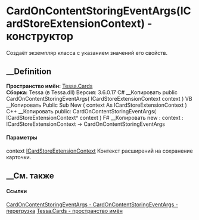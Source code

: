 # CardOnContentStoringEventArgs(ICardStoreExtensionContext) - конструктор
Создаёт экземпляр класса с указанием значений его свойств.
## __Definition
 **Пространство имён:** [Tessa.Cards](N_Tessa_Cards.htm)  
 **Сборка:** Tessa (в Tessa.dll) Версия: 3.6.0.17
C# __Копировать
     public CardOnContentStoringEventArgs(
    	ICardStoreExtensionContext context
    )
VB __Копировать
     Public Sub New ( 
    	context As ICardStoreExtensionContext
    )
C++ __Копировать
     public:
    CardOnContentStoringEventArgs(
    	ICardStoreExtensionContext^ context
    )
F# __Копировать
     new : 
            context : ICardStoreExtensionContext -> CardOnContentStoringEventArgs
#### Параметры
context
[ICardStoreExtensionContext](T_Tessa_Cards_Extensions_ICardStoreExtensionContext.htm)
    Контекст расширений на сохранение карточки.
##  __См. также
#### Ссылки
[CardOnContentStoringEventArgs -
](T_Tessa_Cards_CardOnContentStoringEventArgs.htm)
[CardOnContentStoringEventArgs -
перегрузка](Overload_Tessa_Cards_CardOnContentStoringEventArgs__ctor.htm)
[Tessa.Cards - пространство имён](N_Tessa_Cards.htm)
